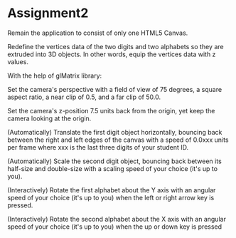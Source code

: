 # Assignment2

Remain the application to consist of only one HTML5 Canvas.

Redefine the vertices data of the two digits and two alphabets so they are extruded into 3D objects. In other words, equip the vertices data with z values.

With the help of glMatrix library:

Set the camera's perspective with a field of view of 75 degrees, a square aspect ratio, a near clip of 0.5, and a far clip of 50.0.

Set the camera's z-position 7.5 units back from the origin, yet keep the camera looking at the origin.

(Automatically) Translate the first digit object horizontally, bouncing back between the right and left edges of the canvas with a speed of 0.0xxx units per frame where xxx is the last three digits of your student ID.

(Automatically) Scale the second digit object, bouncing back between its half-size and double-size with a scaling speed of your choice (it's up to you).

(Interactively) Rotate the first alphabet about the Y axis with an angular speed of your choice (it's up to you) when the left or right arrow key is pressed.

(Interactively) Rotate the second alphabet about the X axis with an angular speed of your choice (it's up to you) when the up or down key is pressed
